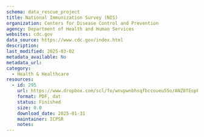 ```yaml
---
schema: data_rescue_project 
title: National Immunization Survey (NIS)
organization: Centers for Disease Control and Prevention
agency: Department of Health and Human Services
websites: cdc.gov
data_source: https://www.cdc.gov/index.html
description: 
last_modified: 2025-03-02
metadata_available: No
metadata_url: 
category:
  - Health & Healthcare 
resources:
  - id: 295
    url: https://www.dropbox.com/scl/fo/wnvpwnbhsqfbccoueu55o/ANZ0TEopFTyJu7yQE4N6jU4?rlkey=h2j7z1w54aopj5dwjrkr5vtra&dl=0
    format: PDF, dat
    status: Finished
    size: 0.0
    download_date: 2025-01-31
    maintainer: ICPSR
    notes: 
---
```

